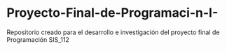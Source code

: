 # Proyecto-Final-de-Programaci-n-I-
Repositorio creado para el desarrollo e investigación del proyecto final de Programación SIS_112
